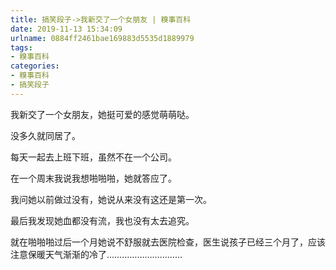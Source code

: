 ```yaml
---
title: 搞笑段子->我新交了一个女朋友 | 糗事百科
date: 2019-11-13 15:34:09
urlname: 0884ff2461bae169883d5535d1889979
tags: 
- 糗事百科
categories:
- 糗事百科
- 搞笑段子
---
```

我新交了一个女朋友，她挺可爱的感觉萌萌哒。

没多久就同居了。

每天一起去上班下班，虽然不在一个公司。

在一个周末我说我想啪啪啪，她就答应了。

我问她以前做过没有，她说从来没有这还是第一次。

最后我发现她血都没有流，我也没有太去追究。

就在啪啪啪过后一个月她说不舒服就去医院检查，医生说孩子已经三个月了，应该注意保暖天气渐渐的冷了…………………………



